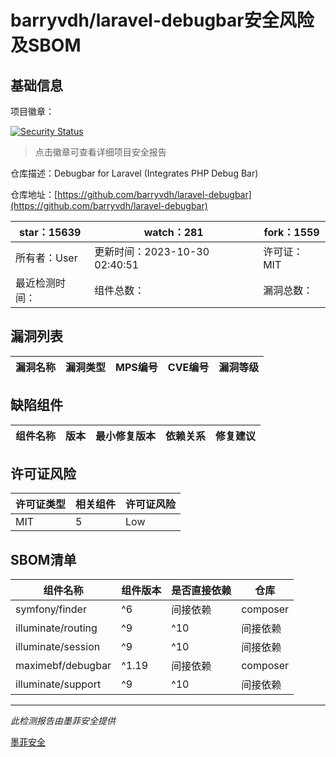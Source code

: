 # barryvdh/laravel-debugbar安全风险及SBOM

## 基础信息

项目徽章：

[![Security Status](https://www.murphysec.com/platform3/v31/badge/1718702504887844864.svg)](https://www.murphysec.com/console/report/1691878429426601984/1718702504887844864)

> 点击徽章可查看详细项目安全报告

仓库描述：Debugbar for Laravel (Integrates PHP Debug Bar)

仓库地址：[https://github.com/barryvdh/laravel-debugbar](https://github.com/barryvdh/laravel-debugbar)

| star：15639 | watch：281 | fork：1559 |
| ----------- | -------------- | ------------ |
| 所有者：User | 更新时间：2023-10-30 02:40:51 | 许可证：MIT |
| 最近检测时间： | 组件总数： | 漏洞总数： |




## 漏洞列表

| 漏洞名称 | 漏洞类型 | MPS编号 | CVE编号 | 漏洞等级 |
| ------- | ------ | ------- | ------ | ----- |





## 缺陷组件

| 组件名称 | 版本 | 最小修复版本 | 依赖关系 | 修复建议 |
| -------- | ---- | ------------ | -------- | -------- |





## 许可证风险

| 许可证类型 | 相关组件 | 许可证风险 |
| ---------- | -------- | ---------- |
|MIT|5|Low|




## SBOM清单

| 组件名称 | 组件版本 | 是否直接依赖 | 仓库 |
| -------- | -------- | ------------ | ---- |
|symfony/finder|^6|间接依赖|composer|
|illuminate/routing|^9|^10|间接依赖|composer|
|illuminate/session|^9|^10|间接依赖|composer|
|maximebf/debugbar|^1.19|间接依赖|composer|
|illuminate/support|^9|^10|间接依赖|composer|


------

*此检测报告由墨菲安全提供*

[墨菲安全](www.murphysec.com)